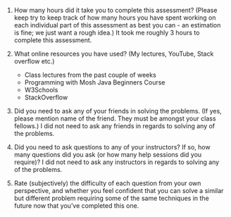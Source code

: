 1. How many hours did it take you to complete this assessment? (Please keep try to keep track of how many hours you have spent working on each individual part of this assessment as best you can - an estimation is fine; we just want a rough idea.)
 It took me roughly 3 hours to complete this assessment.

3. What online resources you have used? (My lectures, YouTube, Stack overflow etc.)
   - Class lectures from the past couple of weeks
   - Programming with Mosh Java Beginners Course
   - W3Schools
   - StackOverflow

7. Did you need to ask any of your friends in solving the problems. (If yes, please mention name of the friend. They must be amongst your class fellows.)
 I did not need to ask any friends in regards to solving any of the problems.

8. Did you need to ask questions to any of your instructors? If so, how many questions did you ask (or how many help sessions did you require)?
 I did not need to ask any instructors in regards to solving any of the problems. 

9. Rate (subjectively) the difficulty of each question from your own perspective, and whether you feel confident that you can solve a similar but different problem requiring some of the same techniques in the future now that you’ve completed this one.
